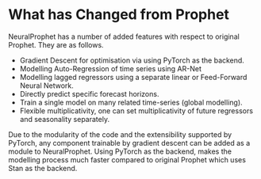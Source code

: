 # What has Changed from Prophet

NeuralProphet has a number of added features with respect to original Prophet.
They are as follows.

* Gradient Descent for optimisation via using PyTorch as the backend.
* Modelling Auto-Regression of time series using AR-Net
* Modelling lagged regressors using a separate linear or Feed-Forward Neural Network.
* Directly predict specific forecast horizons.
* Train a single model on many related time-series (global modelling).
* Flexible multiplicativity, one can set multiplicativity of future regressors and seasonality separately.

Due to the modularity of the code and the extensibility supported by PyTorch,
any component trainable by gradient descent can be added as a module
to NeuralProphet. Using PyTorch as the backend, makes the modelling process
much faster compared to original Prophet which uses Stan as the backend.
